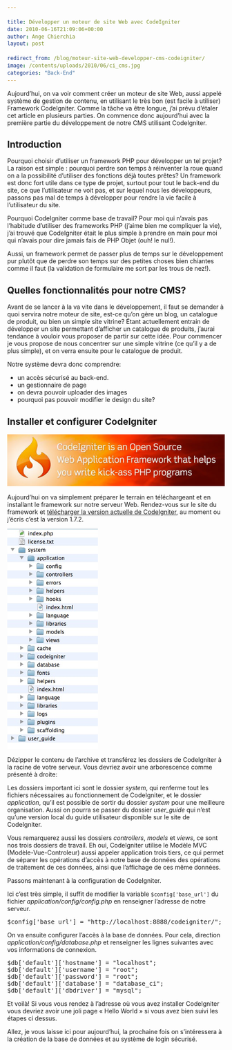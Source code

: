 ```yaml
---

title: Développer un moteur de site Web avec CodeIgniter
date: 2010-06-16T21:09:06+00:00
author: Ange Chierchia
layout: post

redirect_from: /blog/moteur-site-web-developper-cms-codeigniter/
image: /contents/uploads/2010/06/ci_cms.jpg
categories: "Back-End"
---
```

Aujourd&rsquo;hui, on va voir comment créer un moteur de site Web, aussi appelé système de gestion de contenu, en utilisant le très bon (est facile à utiliser) Framework CodeIgniter. Comme la tâche va être longue, j&rsquo;ai prévu d&rsquo;étaler cet article en plusieurs parties. On commence donc aujourd&rsquo;hui avec la première partie du développement de notre CMS utilisant CodeIgniter.<!--more-->

## Introduction

Pourquoi choisir d&rsquo;utiliser un framework PHP pour développer un tel projet? La raison est simple : pourquoi perdre son temps à réinventer la roue quand on a la possibilité d&rsquo;utiliser des fonctions déjà toutes prêtes? Un framework est donc fort utile dans ce type de projet, surtout pour tout le back-end du site, ce que l&rsquo;utilisateur ne voit pas, et sur lequel nous les développeurs, passons pas mal de temps à développer pour rendre la vie facile à l&rsquo;utilisateur du site.

Pourquoi CodeIgniter comme base de travail? Pour moi qui n&rsquo;avais pas l&rsquo;habitude d&rsquo;utiliser des frameworks PHP (j&rsquo;aime bien me compliquer la vie), j&rsquo;ai trouvé que CodeIgniter était le plus simple à prendre en main pour moi qui n&rsquo;avais pour dire jamais fais de PHP Objet (ouh! le nul!).

Aussi, un framework permet de passer plus de temps sur le développement pur plutôt que de perdre son temps sur des petites choses bien chiantes comme il faut (la validation de formulaire me sort par les trous de nez!).

## Quelles fonctionnalités pour notre CMS?

Avant de se lancer à la va vite dans le développement, il faut se demander à quoi servira notre moteur de site, est-ce qu&rsquo;on gère un blog, un catalogue de produit, ou bien un simple site vitrine? Étant actuellement entrain de développer un site permettant d&rsquo;afficher un catalogue de produits, j&rsquo;aurai tendance à vouloir vous proposer de partir sur cette idée. Pour commencer je vous propose de nous concentrer sur une simple vitrine (ce qu&rsquo;il y a de plus simple), et on verra ensuite pour le catalogue de produit.

Notre système devra donc comprendre:

  * un accès sécurisé au back-end.
  * un gestionnaire de page
  * on devra pouvoir uploader des images
  * pourquoi pas pouvoir modifier le design du site?

## Installer et configurer CodeIgniter

<img class="aligncenter size-full wp-image-881" title="download_ci" src="/contents/uploads/2010/06/download_ci.jpg?fit=603%2C143" alt="" data-recalc-dims="1" />

Aujourd&rsquo;hui on va simplement préparer le terrain en téléchargeant et en installant le framework sur notre serveur Web. Rendez-vous sur le site du framework et <a title="Télécharger CodeIgniter" href="http://codeigniter.com/downloads/" target="_blank">télécharger la version actuelle de CodeIgniter</a>, au moment ou j&rsquo;écris c&rsquo;est la version 1.7.2.

<img class="size-full wp-image-885 alignright" title="screenshot 2010-06-1620.33.20" src="/contents/uploads/2010/06/screenshot-2010-06-1620.33.20.jpg?fit=210%2C509" alt="" data-recalc-dims="1" />

Dézipper le contenu de l&rsquo;archive et transférez les dossiers de CodeIgniter à la racine de votre serveur. Vous devriez avoir une arborescence comme présenté à droite:

Les dossiers important ici sont le dossier _system_, qui renferme tout les fichiers nécessaires au fonctionnement de CodeIgniter, et le dossier _application_, qu&rsquo;il est possible de sortir du dossier _system_ pour une meilleure organisation. Aussi on pourra se passer du dossier _user_guide_ qui n&rsquo;est qu&rsquo;une version local du guide utilisateur disponible sur le site de CodeIgniter.

Vous remarquerez aussi les dossiers _controllers_, _models_ et _views_, ce sont nos trois dossiers de travail. Eh oui, CodeIgniter utilise le Modèle MVC (Modèle-Vue-Controleur) aussi appeler application trois tiers, ce qui permet de séparer les opérations d&rsquo;accès à notre base de données des opérations de traitement de ces données, ainsi que l&rsquo;affichage de ces même données.

Passons maintenant à la configuration de CodeIgniter.

Ici c&rsquo;est très simple, il suffit de modifier la variable `$config['base_url']` du fichier _application/config/config.php_ en renseigner l&rsquo;adresse de notre serveur.

<pre class="brush:php">$config['base_url'] = "http://localhost:8888/codeigniter/";</pre>

On va ensuite configurer l&rsquo;accès à la base de données. Pour cela, direction _application/config/database.php_ et renseigner les lignes suivantes avec vos informations de connexion.

<pre class="brush:php">$db['default']['hostname'] = "localhost";
$db['default']['username'] = "root";
$db['default']['password'] = "root";
$db['default']['database'] = "database_ci";
$db['default']['dbdriver'] = "mysql";</pre>

Et voilà! Si vous vous rendez à l&rsquo;adresse où vous avez installer CodeIgniter vous devriez avoir une joli page &laquo;&nbsp;Hello World&nbsp;&raquo; si vous avez bien suivi les étapes ci dessus.

Allez, je vous laisse ici pour aujourd&rsquo;hui, la prochaine fois on s&rsquo;intéressera à la création de la base de données et au système de login sécurisé.